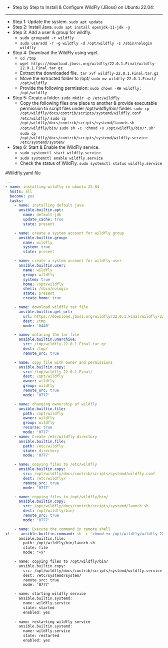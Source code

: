 * Step by Step to Install & Configure WildFly (JBoss) on Ubuntu 22.04:
-----------------------------------------------------------------------
* Step 1: Update the system. `sudo apt update`
* Step 2: Install Java. `sudo apt install openjdk-11-jdk -y`
* Step 3: Add a user & group for wildfly.
  * `sudo groupadd -r wildfly`
  * `sudo useradd -r -g wildfly -d /opt/wildfly -s /sbin/nologin wildfly`
* Step 4: Download the WildFly using wget.
  * `cd /tmp`
  * `wget https://download.jboss.org/wildfly/22.0.1.Final/wildfly-22.0.1.Final.tar.gz`      
  * Extract the downloaded file.` tar xvf wildfly-22.0.1.Final.tar.gz`
  * Move the extracted folder to /opt/ `sudo mv wildfly-22.0.1.Final/ /opt/wildfly`
  * Provide the following permission: `sudo chown -RH wildfly: /opt/wildfly`
* Step 5: Create a folder. `sudo mkdir -p /etc/wildfly`
  * Copy the following files one place to another & provide executable permission to script files
    under /opt/wildfly/bin/ folder.
      `sudo cp /opt/wildfly/docs/contrib/scripts/systemd/wildfly.conf /etc/wildfly/`
      `sudo cp /opt/wildfly/docs/contrib/scripts/systemd/launch.sh /opt/wildfly/bin/`
      `sudo sh -c 'chmod +x /opt/wildfly/bin/*.sh'`
      `sudo cp /opt/wildfly/docs/contrib/scripts/systemd/wildfly.service /etc/systemd/system/`
* Step 6: Start & Enable the WildFly service.
  * `sudo systemctl start wildfly.service`
  * `sudo systemctl enable wildfly.service`
  * Check the status of WildFly. `sudo systemctl status wildfly.service`

#Wildfly.yaml file

```yaml
---
- name: installing wildfly in ubuntu 22.04
  hosts: all
  become: yes
  tasks: 
    - name: installing default java
      ansible.builtin.apt:
        name: default-jdk
        update_cache: true
        state: present

    - name: create a system account for wildfly group
      ansible.builtin.group:
        name: wildfly
        system: true
        state: present

    - name: create a system account for wildfly user
      ansible.builtin.user:
        name: wildfly
        group: wildfly
        system: true
        home: /opt/wildfly
        shell: /sbin/nologin
        state: present
        create_home: true

    - name: download wildfly tar file
      ansible.builtin.get_url:
        url: https://download.jboss.org/wildfly/22.0.1.Final/wildfly-22.0.1.Final.tar.gz
        dest: /tmp
        mode: '0440'

    - name: untaring the tar file
      ansible.builtin.unarchive:
        src: /tmp/wildfly-22.0.1.Final.tar.gz
        dest: /tmp/
        remote_src: true

    - name: copy file with owner and permissions
      ansible.builtin.copy:
        src: /tmp/wildfly-22.0.1.Final/
        dest: /opt/wildfly
        owner: wildfly
        group: wildfly
        remote_src: true
        mode: '0777'

    - name: changing ownership of wildfly
      ansible.builtin.file:
        path: /opt/wildfly
        owner: wildfly
        group: wildfly
        recurse: true
        mode: '0777'
    - name: Create /etc/wildfly directory 
      ansible.builtin.file:
        path: /etc/wildfly
        state: directory
        mode: '0777'

    - name: copying files to /etc/wildfly
      ansible.builtin.copy:
        src: /opt/wildfly/docs/contrib/scripts/systemd/wildfly.conf
        dest: /etc/wildfly/
        remote_src: true
        mode: '0777'

    - name: copying files to /opt/wildfly/bin/
      ansible.builtin.copy:
        src: /opt/wildfly/docs/contrib/scripts/systemd/launch.sh
        dest: /opt/wildfly/bin/
        remote_src: true
        mode: '0777'

    - name: Execute the command in remote shell
<!---  ansible.builtin.command: sh -c 'chmod +x /opt/wildfly/wildfly-22.0.1.Final/bin/*.sh'             --> 
      ansible.builtin.file:    
        path: /opt/wildfly/bin/launch.sh
        state: file
        mode: "+x"

    - name: copying files to /opt/wildfly/bin/
      ansible.builtin.copy:
        src: /opt/wildfly/docs/contrib/scripts/systemd/wildfly.service
        dest: /etc/systemd/system/
        remote_src: true
        mode: '0777'

    - name: starting wildfly service
      ansible.builtin.systemd:
        name: wildfly.service
        state: started
        enabled: yes
        
    - name: restarting wildfly service
      ansible.builtin.systemd:
        name: wildfly.service
        state: restarted
        enabled: yes
```        

